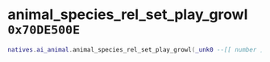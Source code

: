 # animal_species_rel_set_play_growl `0x70DE500E`

```lua
natives.ai_animal.animal_species_rel_set_play_growl(_unk0 --[[ number ]], _unk1 --[[ number ]], _unk2 --[[ number ]])
```